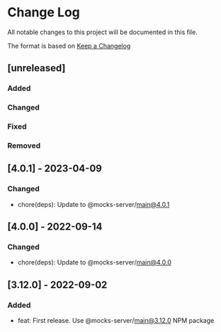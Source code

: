 # Change Log
All notable changes to this project will be documented in this file.

The format is based on [Keep a Changelog](http://keepachangelog.com/)

## [unreleased]
### Added
### Changed
### Fixed
### Removed

## [4.0.1] - 2023-04-09

### Changed
- chore(deps): Update to @mocks-server/main@4.0.1

## [4.0.0] - 2022-09-14

### Changed
- chore(deps): Update to @mocks-server/main@4.0.0

## [3.12.0] - 2022-09-02

### Added
- feat: First release. Use @mocks-server/main@3.12.0 NPM package
